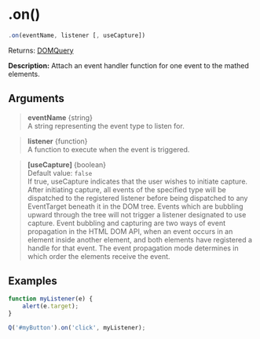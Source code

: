# .on()

```js
.on(eventName, listener [, useCapture])
```

Returns: [DOMQuery](../README.md#domquery-q)

**Description:** Attach an event handler function for one event to the mathed elements.

## Arguments

> **eventName** {string}<br>
> A string representing the event type to listen for.

> **listener** {function}<br>
> A function to execute when the event is triggered.

> **[useCapture]** {boolean}<br>
> Default value: ```false``` <br>
> If true, useCapture indicates that the user wishes to initiate capture. After initiating capture, all events of the specified type will be dispatched to the registered listener before being dispatched to any EventTarget beneath it in the DOM tree. Events which are bubbling upward through the tree will not trigger a listener designated to use capture. Event bubbling and capturing are two ways of event propagation in the HTML DOM API, when an event occurs in an element inside another element, and both elements have registered a handle for that event. The event propagation mode determines in which order the elements receive the event.

## Examples

```js
function myListener(e) {
    alert(e.target);
}

Q('#myButton').on('click', myListener);
```
